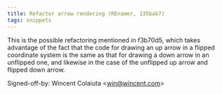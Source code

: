 ```yaml
---
title: Refactor arrow rendering (REnamer, 135bab7)
tags: snippets
---
```


This is the possible refactoring mentioned in f3b70d5, which takes advantage of the fact that the code for drawing an up arrow in a flipped coordinate system is the same as that for drawing a down arrow in an unflipped one, and likewise in the case of the unflipped up arrow and flipped down arrow.

Signed-off-by: Wincent Colaiuta &lt;win@wincent.com&gt;
